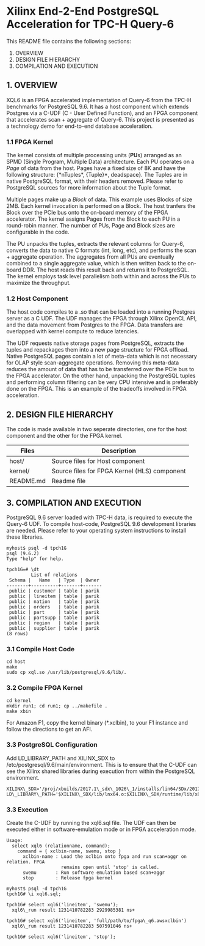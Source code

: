 Xilinx End-2-End PostgreSQL Acceleration for TPC-H Query-6
==========================================================

This README file contains the following sections:
  1. OVERVIEW
  2. DESIGN FILE HIERARCHY  
  3. COMPILATION AND EXECUTION

## 1. OVERVIEW
XQL6 is an FPGA accelerated implementation of Query-6 from the TPC-H benchmarks for PostgreSQL 9.6. It has a host component which extends Postgres via a C-UDF (C - User Defined Function), and an FPGA component that accelerates scan + aggregate of Query-6. This project is presented as a technology demo for end-to-end database acceleration.

### 1.1 FPGA Kernel
The kernel consists of multiple processing units (**PU**s) arranged as an SPMD (Single Program, Multiple Data) architecture. Each PU operates on a *Page* of data from the host. Pages have a fixed size of 8K and have the following structure: {\*nTuples\*, {Tuple}\*, deadspace}. The Tuples are in native PostgreSQL format, with their headers removed. Please refer to PostgreSQL sources for more information about the Tuple format. 

Multiple pages make up a *Block* of data. This example uses Blocks of size 2MB. Each kernel invocation is performed on a Block. The host tranfers the Block over the PCIe bus onto the on-board memory of the FPGA accelerator. The kernel assigns Pages from the Block to each PU in a round-robin manner. The number of PUs, Page and Block sizes are configurable in the code. 

The PU unpacks the tuples, extracts the relevant columns for Query-6, converts the data to native C formats (int, long, etc), and performs the scan + aggregate operation. The aggregates from all PUs are eventually combined to a single aggregate value, which is then written back to the on-board DDR. The host reads this result back and returns it to PostgreSQL. The kernel employs task level parallelism both within and across the PUs to maximize the throughput.

### 1.2 Host Component
The host code compiles to a .so that can be loaded into a running Postgres server as a C UDF. The UDF manages the FPGA through Xilinx OpenCL API, and the data movement from Postgres to the FPGA. Data transfers are overlapped with kernel compute to reduce latencies. 

The UDF requests native storage pages from PostgreSQL, extracts the tuples and repackages them into a new page structure for FPGA offload. Native PostgreSQL pages contain a lot of meta-data which is not necessary for OLAP style scan-aggregate operations. Removing this meta-data reduces the amount of data that has to be transferred over the PCIe bus to the FPGA accelerator. On the other hand, unpacking the PostgreSQL tuples and performing column filtering can be very CPU intensive and is preferably done on the FPGA. This is an example of the tradeoffs involved in FPGA acceleration.

## 2. DESIGN FILE HIERARCHY
The code is made available in two seperate directories, one for the host component and the other for the FPGA kernel.

Files     | Description
----------|----------------------------------------------------------------------------
host/     | Source files for Host component
kernel/   | Source files for FPGA Kernel (HLS) component
README.md | Readme file

## 3. COMPILATION AND EXECUTION
PostgreSQL 9.6 server loaded with TPC-H data, is required to execute the Query-6 UDF. To compile host-code, PostgreSQL 9.6 development libraries are needed. Please refer to your operating system instructions to install these libraries.

```
myhost$ psql -d tpch1G
psql (9.6.2)
Type "help" for help.

tpch1G=# \dt
         List of relations
 Schema |   Name   | Type  | Owner
--------+----------+-------+-------
 public | customer | table | parik
 public | lineitem | table | parik
 public | nation   | table | parik
 public | orders   | table | parik
 public | part     | table | parik
 public | partsupp | table | parik
 public | region   | table | parik
 public | supplier | table | parik
(8 rows)                                         
```

### 3.1 Compile Host Code
```
cd host
make
sudo cp xql.so /usr/lib/postgresql/9.6/lib/.
```
### 3.2 Compile FPGA Kernel
```
cd kernel
mkdir run1; cd run1; cp ../makefile .
make xbin
```
For Amazon F1, copy the kernel binary (\*.xclbin), to your F1 instance and follow the directions to get an AFI.

### 3.3 PostgreSQL Configuration
Add LD\_LIBRARY\_PATH and XILINX\_SDX to /etc/postgresql/9.6/main/environment. This is to ensure that the C-UDF can see the Xilinx shared libraries during execution from within the PostgreSQL environment.

```
XILINX\_SDX='/proj/xbuilds/2017.1\_sdx\_1026\_1/installs/lin64/SDx/2017.1'
LD\_LIBRARY\_PATH='$XILINX\_SDX/lib/lnx64.o:$XILINX\_SDX/runtime/lib/x86\_64'
```

### 3.3 Execution
Create the C-UDF by running the xql6.sql file. The UDF can then be executed either in software-emulation mode or in FPGA acceleration mode. 

```
Usage:
  select xql6 (relationname, command);
    command = { xclbin-name, swemu, stop }
      xclbin-name : Load the xclbin onto fpga and run scan+aggr on relation. FPGA
                    remains open until 'stop' is called.
      swemu       : Run software emulation based scan+aggr 
      stop        : Release fpga kernel
```

```
myhost$ psql -d tpch1G
tpch1G# \i xql6.sql;

tpch1G# select xql6('lineitem', 'swemu');
  xql6\_run result 1231410782283 2929985381 ns+

tpch1G# select xql6('lineitem', 'full/path/to/fpga\_q6.awsxclbin')
  xql6\_run result 1231410782283 507591046 ns+

tpch1G# select xql6('lineitem', 'stop');
```
